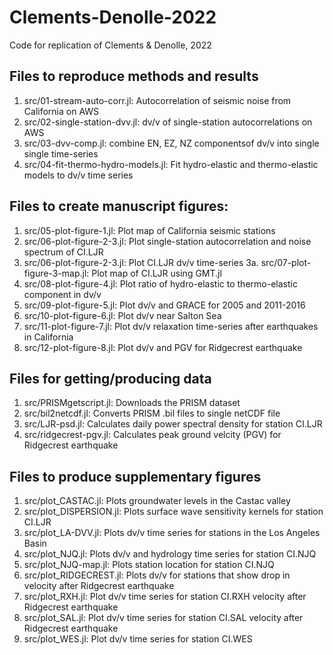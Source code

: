 # Clements-Denolle-2022
Code for replication of Clements &amp; Denolle, 2022 

## Files to reproduce methods and results 

1. src/01-stream-auto-corr.jl: Autocorrelation of seismic noise from California on AWS
2. src/02-single-station-dvv.jl: dv/v of single-station autocorrelations on AWS
3. src/03-dvv-comp.jl: combine EN, EZ, NZ componentsof dv/v into single single time-series
4. src/04-fit-thermo-hydro-models.jl: Fit hydro-elastic and thermo-elastic models to dv/v time series 

## Files to create manuscript figures: 
1. src/05-plot-figure-1.jl: Plot map of California seismic stations 
2. src/06-plot-figure-2-3.jl: Plot single-station autocorrelation and noise spectrum of CI.LJR
3. src/06-plot-figure-2-3.jl: Plot CI.LJR dv/v time-series 
3a. src/07-plot-figure-3-map.jl: Plot map of CI.LJR using GMT.jl 
4. src/08-plot-figure-4.jl: Plot ratio of hydro-elastic to thermo-elastic component in dv/v
5. src/09-plot-figure-5.jl: Plot dv/v and GRACE for 2005 and 2011-2016
6. src/10-plot-figure-6.jl: Plot dv/v near Salton Sea 
7. src/11-plot-figure-7.jl: Plot dv/v relaxation time-series after earthquakes in California
8. src/12-plot-figure-8.jl: Plot dv/v and PGV for Ridgecrest earthquake

## Files for getting/producing data  

1. src/PRISMgetscript.jl: Downloads the PRISM dataset
2. src/bil2netcdf.jl: Converts PRISM .bil files to single netCDF file 
3. src/LJR-psd.jl: Calculates daily power spectral density for station CI.LJR 
3. src/ridgecrest-pgv.jl: Calculates peak ground velcity (PGV) for Ridgecrest earthquake

## Files to produce supplementary figures 
1. src/plot_CASTAC.jl: Plots groundwater levels in the Castac valley
2. src/plot_DISPERSION.jl: Plots surface wave sensitivity kernels for station CI.LJR 
3. src/plot_LA-DVV.jl: Plots dv/v time series for stations in the Los Angeles Basin  
4. src/plot_NJQ.jl: Plots dv/v and hydrology time series for station CI.NJQ 
5. src/plot_NJQ-map.jl: Plots station location for station CI.NJQ
6. src/plot_RIDGECREST.jl: Plots dv/v for stations that show drop in velocity after Ridgecrest earthquake 
7. src/plot_RXH.jl: Plot dv/v time series for station CI.RXH
velocity after Ridgecrest earthquake 
8. src/plot_SAL.jl: Plot dv/v time series for station CI.SAL
velocity after Ridgecrest earthquake 
9. src/plot_WES.jl: Plot dv/v time series for station CI.WES
